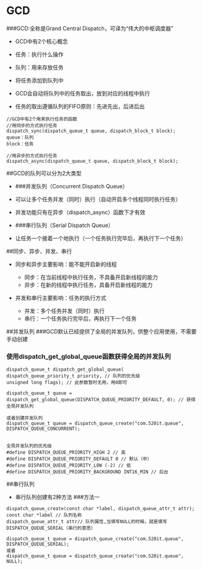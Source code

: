 # GCD

###GCD:全称是Grand Central Dispatch，可译为“伟大的中枢调度器”

- GCD中有2个核心概念
 - 任务：执行什么操作
 - 队列：用来存放任务

- 将任务添加到队列中
- GCD会自动将队列中的任务取出，放到对应的线程中执行
- 任务的取出遵循队列的FIFO原则：先进先出，后进后出

```objc
//GCD中有2个用来执行任务的函数
//用同步的方式执行任务
dispatch_sync(dispatch_queue_t queue, dispatch_block_t block);
queue：队列
block：任务

//用异步的方式执行任务
dispatch_async(dispatch_queue_t queue, dispatch_block_t block);
```

##GCD的队列可以分为2大类型
- ###并发队列（Concurrent Dispatch Queue）
- 可以让多个任务并发（同时）执行（自动开启多个线程同时执行任务）
- 并发功能只有在异步（dispatch_async）函数下才有效

- ###串行队列（Serial Dispatch Queue）
- 让任务一个接着一个地执行（一个任务执行完毕后，再执行下一个任务）

##同步、异步、并发、串行
 * 同步和异步主要影响：能不能开启新的线程
   * 同步：在当前线程中执行任务，不具备开启新线程的能力
   * 异步：在新的线程中执行任务，具备开启新线程的能力
   
   
 * 并发和串行主要影响：任务的执行方式
   * 并发：多个任务并发（同时）执行
   * 串行：一个任务执行完毕后，再执行下一个任务

##并发队列
###GCD默认已经提供了全局的并发队列，供整个应用使用，不需要手动创建
### 使用dispatch_get_global_queue函数获得全局的并发队列

```
dispatch_queue_t dispatch_get_global_queue(
dispatch_queue_priority_t priority, // 队列的优先级
unsigned long flags); // 此参数暂时无用，用0即可

dispatch_queue_t queue = dispatch_get_global_queue(DISPATCH_QUEUE_PRIORITY_DEFAULT, 0); // 获得全局并发队列

或者创建并发队列
dispatch_queue_t queue = dispatch_queue_create("com.520it.queue", DISPATCH_QUEUE_CONCURRENT);


全局并发队列的优先级
#define DISPATCH_QUEUE_PRIORITY_HIGH 2 // 高
#define DISPATCH_QUEUE_PRIORITY_DEFAULT 0 // 默认（中）
#define DISPATCH_QUEUE_PRIORITY_LOW (-2) // 低
#define DISPATCH_QUEUE_PRIORITY_BACKGROUND INT16_MIN // 后台
```

##串行队列
- 串行队列创建有2种方法
###方法一
```objc
dispatch_queue_create(const char *label, dispatch_queue_attr_t attr); 
const char *label // 队列名称 
dispatch_queue_attr_t attr// 队列属性,当填写NULL的时候，就是填写DISPATCH_QUEUE_SERIAL（串行的意思）
```

```objc
dispatch_queue_t queue = dispatch_queue_create("com.520it.queue", DISPATCH_QUEUE_SERIAL);
或者 
dispatch_queue_t queue = dispatch_queue_create("com.520it.queue", NULL);
```

